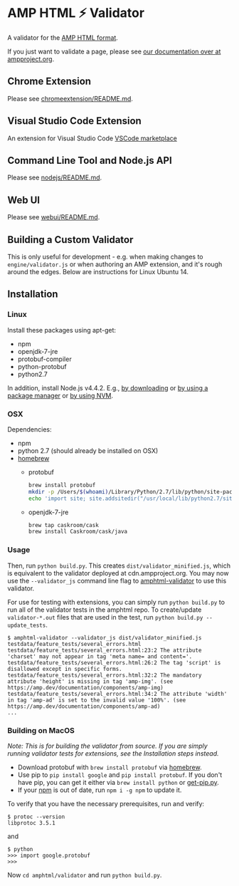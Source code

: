 <!---
Copyright 2015 The AMP HTML Authors. All Rights Reserved.

Licensed under the Apache License, Version 2.0 (the "License");
you may not use this file except in compliance with the License.
You may obtain a copy of the License at

      http://www.apache.org/licenses/LICENSE-2.0

Unless required by applicable law or agreed to in writing, software
distributed under the License is distributed on an "AS-IS" BASIS,
WITHOUT WARRANTIES OR CONDITIONS OF ANY KIND, either express or implied.
See the License for the specific language governing permissions and
limitations under the License.
-->

# AMP HTML ⚡ Validator

A validator for the
[AMP HTML format](https://github.com/ampproject/amphtml/blob/master/README.md).

If you just want to validate a page, please see
[our documentation over at ampproject.org](https://amp.dev/documentation/guides-and-tutorials/learn/validation-workflow/validate_amp).

## Chrome Extension
Please see [chromeextension/README.md](https://github.com/ampproject/amphtml/blob/master/validator/chromeextension/README.md).

## Visual Studio Code Extension

An extension for Visual Studio Code
[VSCode marketplace](https://marketplace.visualstudio.com/items?itemName=amphtml.amphtml-validator)

## Command Line Tool and Node.js API

Please see [nodejs/README.md](https://github.com/ampproject/amphtml/blob/master/validator/nodejs/README.md).

## Web UI

Please see [webui/README.md](https://github.com/ampproject/amphtml/blob/master/validator/webui/README.md).

## Building a Custom Validator

This is only useful for development - e.g. when making changes to
`engine/validator.js` or when authoring an AMP extension, and it's rough around
the edges. Below are instructions for Linux Ubuntu 14.

## Installation

### Linux

Install these packages using apt-get:

* npm
* openjdk-7-jre
* protobuf-compiler
* python-protobuf
* python2.7

In addition, install Node.js v4.4.2. E.g.,
  [by downloading](https://nodejs.org/en/download/) or
  [by using a package manager](https://nodejs.org/en/download/package-manager/) or
  [by using NVM](https://github.com/creationix/nvm).

### OSX

Dependencies:

* npm
* python 2.7 (should already be installed on OSX)
* [homebrew](https://brew.sh/)
  * protobuf
    ```sh
    brew install protobuf
    mkdir -p /Users/$(whoami)/Library/Python/2.7/lib/python/site-packages
    echo 'import site; site.addsitedir("/usr/local/lib/python2.7/site-packages")' >> /Users/$(whoami)/Library/Python/2.7/lib/python/site-packages/homebrew.pth
    ```

  * openjdk-7-jre
    ```sh
    brew tap caskroom/cask
    brew install Caskroom/cask/java
    ```

### Usage

Then, run `python build.py`. This creates `dist/validator_minified.js`, which is
equivalent to the validator deployed at cdn.ampproject.org. You may now
use the `--validator_js` command line flag to
[amphtml-validator](https://amp.dev/documentation/guides-and-tutorials/learn/validation-workflow/validate_amp#command-line-tool) to use this validator.

For use for testing with extensions, you can simply run `python build.py`
to run all of the validator tests in the amphtml repo.
To create/update `validator-*.out` files that are used in the test,
run `python build.py --update_tests`.

```
$ amphtml-validator --validator_js dist/validator_minified.js testdata/feature_tests/several_errors.html
testdata/feature_tests/several_errors.html:23:2 The attribute 'charset' may not appear in tag 'meta name= and content='.
testdata/feature_tests/several_errors.html:26:2 The tag 'script' is disallowed except in specific forms.
testdata/feature_tests/several_errors.html:32:2 The mandatory attribute 'height' is missing in tag 'amp-img'. (see https://amp.dev/documentation/components/amp-img)
testdata/feature_tests/several_errors.html:34:2 The attribute 'width' in tag 'amp-ad' is set to the invalid value '100%'. (see https://amp.dev/documentation/components/amp-ad)
...
```

### Building on MacOS

*Note: This is for building the validator from source. If you are simply running validator tests for extensions, see the Installation steps instead.*

* Download protobuf with `brew install protobuf` via [homebrew](https://brew.sh/).
* Use pip to `pip install google` and `pip install protobuf`. If you don't have pip, you can get it either via `brew install python` or [get-pip.py](https://bootstrap.pypa.io/get-pip.py).
* If your [npm](https://www.npmjs.com/) is out of date, run `npm i -g npm` to update it.

To verify that you have the necessary prerequisites, run and verify:
```
$ protoc --version
libprotoc 3.5.1
```
and
```
$ python
>>> import google.protobuf
>>>
```
Now `cd amphtml/validator` and run `python build.py`.
